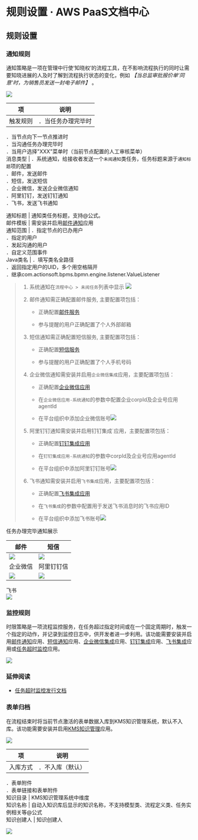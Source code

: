 # 规则设置 · AWS PaaS文档中心

## 规则设置

### 通知规则

通知策略是一项在管理中行使‘知晓权’的流程工具，在不影响流程执行的同时让需要知晓进展的人及时了解到流程执行状态的变化，例如 _【当总监审批报价单‘同意’时，为销售员发送一封电子邮件】_ 。

[![](https://docs.awspaas.com/user-manual/aws-pass-console-user-manual-process-64ga/manual_task/tongzhi.gif)](<tongzhi.gif>)

项 | 说明  
---|---  
触发规则 | ．当任务办理完毕时  
．当节点向下一节点推进时  
．当沟通任务办理完毕时  
．当用户选择"XXX"菜单时（当前节点配置的人工审核菜单）  
消息类型 | ．系统通知，给接收者发送一个`未阅通知`类任务，任务标题来源于`通知标题`项的配置   
．邮件，发送邮件  
．短信，发送短信  
．企业微信，发送企业微信通知  
．阿里钉钉，发送钉钉通知  
．飞书，发送飞书通知  
  
通知标题 | 通知类任务标题，支持@公式。  
邮件模板 | 需安装并启用[邮件通知](<https://docs.awspaas.com/apps/com.actionsoft.apps.addons.mail/index.html>)应用  
通知范围 | ．指定节点的已办用户   
．指定的用户  
．发起沟通的用户  
．自定义范围事件  
Java类名 | ．填写类名全路径   
．返回指定用户的UID，多个用空格隔开  
．继承com.actionsoft.bpms.bpmn.engine.listener.ValueListener  
  
>   1. 系统通知在`流程中心 > 未阅任务`列表中显示 [![](https://docs.awspaas.com/user-manual/aws-pass-console-user-manual-process-64ga/manual_task/nose2.png)](<nose2.png>)
>   2. 邮件通知需正确配置邮件服务, 主要配置项包括：  
> 
>      * 正确配置[邮件服务](<https://docs.awspaas.com/apps/com.actionsoft.apps.addons.mail/index.html>)  
> 
>      * 参与提醒的用户正确配置了个人外部邮箱
>   3. 短信通知需正确配置短信服务, 主要配置项包括：  
> 
>      * 正确配置[短信服务](<https://docs.awspaas.com/apps/com.actionsoft.apps.addons.sms/index.html>)  
> 
>      * 参与提醒的用户正确配置了个人手机号码
>   4. 企业微信通知需安装并启用`企业微信集成`应用，主要配置项包括：  
> 
>      * 正确配置[企业微信应用](<https://docs.awspaas.com/reference-guide/aws-paas-wechat-reference-guide/sync_wechat_app/README.html>)  
> 
>      * 在`企业微信应用-系统通知`的参数中配置企业corpId及企业号应用agentId  
> 
>      * 在平台组织中添加企业微信账号[![](https://docs.awspaas.com/user-manual/aws-pass-console-user-manual-process-64ga/manual_task/nose3.2.png)](<nose3.2.png>)
>   5. 阿里钉钉通知需安装并启用钉钉集成`应用，主要配置项包括：  
> 
>      * 正确配置[钉钉集成应用](<https://docs.awspaas.com/apps/com.actionsoft.apps.dingding/index.html>)  
> 
>      * 在`钉钉集成应用-系统通知`的参数中corpId及企业号应用agentId  
> 
>      * 在平台组织中添加阿里钉钉账号[![](https://docs.awspaas.com/user-manual/aws-pass-console-user-manual-process-64ga/manual_task/nose3.png)](<nose3.png>)
>   6. 飞书通知需安装并启用`飞书集成`应用，主要配置项包括：  
> 
>      * 正确配置[飞书集成应用](<https://docs.awspaas.com/apps/com.actionsoft.apps.feishu.open/index.html>)  
> 
>      * 在`飞书集成`的参数中配置用于发送飞书消息时的飞书应用ID
>      * 在平台组织中添加飞书账号[![](https://docs.awspaas.com/user-manual/aws-pass-console-user-manual-process-64ga/manual_task/nose3.1.png)](<nose3.1.png>)
> 

任务办理完毕通知展示

邮件 | 短信  
---|---  
[![](https://docs.awspaas.com/user-manual/aws-pass-console-user-manual-process-64ga/manual_task/email-nose4.png)](<email-nose4.png>) | [![](https://docs.awspaas.com/user-manual/aws-pass-console-user-manual-process-64ga/manual_task/sms-nose7.png)](<sms-nose7.png>)  
企业微信 | 阿里钉钉信  
[![](https://docs.awspaas.com/user-manual/aws-pass-console-user-manual-process-64ga/manual_task/weixin-nose5.png)](<weixin-nose5.png>) | [![](https://docs.awspaas.com/user-manual/aws-pass-console-user-manual-process-64ga/manual_task/dingding-nose6.png)](<dingding-nose6.png>)  
飞书  
[![](https://docs.awspaas.com/user-manual/aws-pass-console-user-manual-process-64ga/manual_task/feishu-nose5.png)](<feishu-nose5.png>)  
  
### 监控规则

时限策略是一项流程监控服务，在任务超过指定时间或在一个固定周期时，触发一个指定的动作，并记录到监控日志中，供开发者进一步利用。该功能需要安装并启用[邮件通知](<https://docs.awspaas.com/apps/com.actionsoft.apps.addons.mail/index.html>)应用、[短信通知](<https://docs.awspaas.com/apps/com.actionsoft.apps.addons.sms/model/create.html>)应用、[企业微信集成](<https://docs.awspaas.com/reference-guide/aws-paas-wechat-reference-guide/index.html>)应用、[钉钉集成](<https://docs.awspaas.com/apps/com.actionsoft.apps.dingding/index.html>)应用、[飞书集成](<https://docs.awspaas.com/apps/com.actionsoft.apps.feishu.open/index.html>)应用或[任务超时监控](<https://docs.awspaas.com/apps/com.actionsoft.apps.addons.tasktimeout/index.html>)应用。

[![](https://docs.awspaas.com/user-manual/aws-pass-console-user-manual-process-64ga/manual_task/sx1.gif)](<sx1.gif>)

### 延伸阅读

  * [任务超时监控发行文档](<https://docs.awspaas.com/apps/com.actionsoft.apps.addons.tasktimeout/index.html>)

### 表单归档

在流程结束时将当前节点激活的表单数据入库到KMS知识管理系统，默认不入库。该功能需要安装并启用[KMS知识管理](<https://docs.awspaas.com/apps/com.actionsoft.apps.kms/>)应用。

[![](https://docs.awspaas.com/user-manual/aws-pass-console-user-manual-process-64ga/manual_task/kms1.1.png)](<kms1.1.png>)

项 | 说明  
---|---  
入库方式 | ．不入库（默认）  
．表单附件  
．表单链接和表单附件  
知识目录 | KMS知识管理系统中维度  
知识名称 | 自动入知识库后显示的知识名称，不支持模型类、流程定义类、任务实例相关等@公式  
知识创建人 | 知识创建人  
  
[![](https://docs.awspaas.com/user-manual/aws-pass-console-user-manual-process-64ga/manual_task/kms0.png)](<kms0.png>)